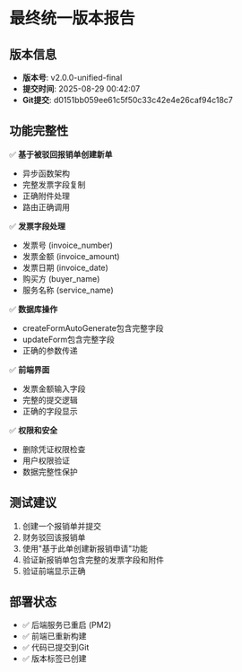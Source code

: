 # 最终统一版本报告

## 版本信息
- **版本号**: v2.0.0-unified-final
- **提交时间**: 2025-08-29 00:42:07
- **Git提交**: d0151bb059ee61c5f50c33c42e4e26caf94c18c7

## 功能完整性
✅ **基于被驳回报销单创建新单**
- 异步函数架构
- 完整发票字段复制
- 正确附件处理
- 路由正确调用

✅ **发票字段处理**
- 发票号 (invoice_number)
- 发票金额 (invoice_amount) 
- 发票日期 (invoice_date)
- 购买方 (buyer_name)
- 服务名称 (service_name)

✅ **数据库操作**
- createFormAutoGenerate包含完整字段
- updateForm包含完整字段
- 正确的参数传递

✅ **前端界面**
- 发票金额输入字段
- 完整的提交逻辑
- 正确的字段显示

✅ **权限和安全**
- 删除凭证权限检查
- 用户权限验证
- 数据完整性保护

## 测试建议
1. 创建一个报销单并提交
2. 财务驳回该报销单
3. 使用"基于此单创建新报销申请"功能
4. 验证新报销单包含完整的发票字段和附件
5. 验证前端显示正确

## 部署状态
- ✅ 后端服务已重启 (PM2)
- ✅ 前端已重新构建
- ✅ 代码已提交到Git
- ✅ 版本标签已创建

